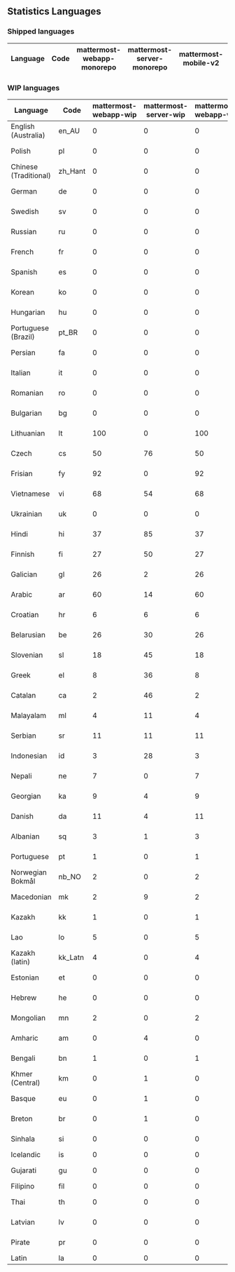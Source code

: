 ## Statistics Languages ##
###  Shipped languages  ###
|Language|Code|mattermost-webapp-monorepo|mattermost-server-monorepo|mattermost-mobile-v2|mattermost-desktop|focalboard-webapp|playbooks-webapp|calls-webapp|Total|Last Modified|
|---|---|---|---|---|---|---|---|---|---|---|
###  WIP languages  ###
|Language|Code|mattermost-webapp-wip|mattermost-server-wip|mattermost-webapp-wip|Total|Last Modified|
|---|---|---|---|---|---|--|
|English (Australia)|en_AU| 0| 0| 0| 74|2023-05-29T05:09:29.892407Z|
|Polish|pl| 0| 0| 0| 73|2023-06-05T07:06:29.720353Z|
|Chinese (Traditional)|zh_Hant| 0| 0| 0| 73|2023-05-29T06:28:41.128767Z|
|German|de| 0| 0| 0| 73|2023-05-31T06:40:27.935206Z|
|Swedish|sv| 0| 0| 0| 71|2023-05-25T18:35:11.885749Z|
|Russian|ru| 0| 0| 0| 70|2023-05-29T06:12:59.114362Z|
|French|fr| 0| 0| 0| 59|2023-05-26T18:14:19.469169Z|
|Spanish|es| 0| 0| 0| 58|2023-05-25T18:34:56.010350Z|
|Korean|ko| 0| 0| 0| 58|2023-05-30T10:32:45.563440Z|
|Hungarian|hu| 0| 0| 0| 57|2023-06-01T13:37:09.020561Z|
|Portuguese (Brazil)|pt_BR| 0| 0| 0| 54|2023-05-26T13:14:40.949071Z|
|Persian|fa| 0| 0| 0| 50|2023-05-25T18:34:57.266943Z|
|Italian|it| 0| 0| 0| 50|2023-05-30T13:27:07.830579Z|
|Romanian|ro| 0| 0| 0| 49|2023-05-25T18:35:09.302877Z|
|Bulgarian|bg| 0| 0| 0| 46|2023-05-25T18:34:52.048026Z|
|Lithuanian|lt| 100| 0| 100| 46|2023-04-20T18:20:36.422339Z|
|Czech|cs| 50| 76| 50| 39|2023-06-05T09:20:35.303687Z|
|Frisian|fy| 92| 0| 92| 38|2023-03-30T14:04:28.368728Z|
|Vietnamese|vi| 68| 54| 68| 36|2023-05-27T09:14:05.821736Z|
|Ukrainian|uk| 0| 0| 0| 34|2023-05-25T18:35:14.780959Z|
|Hindi|hi| 37| 85| 37| 30|2023-03-30T14:04:54.856447Z|
|Finnish|fi| 27| 50| 27| 21|2023-03-30T14:04:14.936366Z|
|Galician|gl| 26| 2| 26| 21|2023-02-16T10:53:47.791156Z|
|Arabic|ar| 60| 14| 60| 20|2023-04-07T15:44:05.561803Z|
|Croatian|hr| 6| 6| 6| 17|2023-05-29T14:34:22.388149Z|
|Belarusian|be| 26| 30| 26| 17|2023-03-30T14:03:09.873427Z|
|Slovenian|sl| 18| 45| 18| 14|2023-04-06T20:14:58.767028Z|
|Greek|el| 8| 36| 8| 13|2023-03-30T14:03:55.229463Z|
|Catalan|ca| 2| 46| 2| 10|2023-02-22T22:19:51.633986Z|
|Malayalam|ml| 4| 11| 4| 10|2023-04-07T16:10:53.056996Z|
|Serbian|sr| 11| 11| 11| 8|2023-03-30T14:07:25.635161Z|
|Indonesian|id| 3| 28| 3| 8|2023-01-20T12:30:26.132977Z|
|Nepali|ne| 7| 0| 7| 7|2023-03-30T14:06:47.028356Z|
|Georgian|ka| 9| 4| 9| 6|2023-04-10T20:31:24.828471Z|
|Danish|da| 11| 4| 11| 5|2023-02-28T08:17:12.460986Z|
|Albanian|sq| 3| 1| 3| 5|2023-03-30T14:07:18.996586Z|
|Portuguese|pt| 1| 0| 1| 3|2023-05-26T13:13:24.949787Z|
|Norwegian Bokmål|nb_NO| 2| 0| 2| 3|2023-04-07T15:44:19.938225Z|
|Macedonian|mk| 2| 9| 2| 3|2023-05-05T04:29:07.020368Z|
|Kazakh|kk| 1| 0| 1| 2|2023-01-20T12:30:28.434837Z|
|Lao|lo| 5| 0| 5| 2|2023-01-28T03:29:57.636840Z|
|Kazakh (latin)|kk_Latn| 4| 0| 4| 1|2023-01-09T16:04:40.142668Z|
|Estonian|et| 0| 0| 0| 1|2022-06-16T11:17:55.844464Z|
|Hebrew|he| 0| 0| 0| 1|2023-01-20T12:30:24.610278Z|
|Mongolian|mn| 2| 0| 2| 1|2023-02-16T02:00:14.011643Z|
|Amharic|am| 0| 4| 0| 0|2020-07-04T19:22:35.416407Z|
|Bengali|bn| 1| 0| 1| 0|2022-06-18T00:07:36.707192Z|
|Khmer (Central)|km| 0| 1| 0| 0|2022-05-06T14:27:58.323957Z|
|Basque|eu| 0| 1| 0| 0|2021-06-22T14:46:44.626603Z|
|Breton|br| 0| 1| 0| 0|2022-10-20T14:33:30.929526Z|
|Sinhala|si| 0| 0| 0| 0|2022-10-24T11:26:43.423982Z|
|Icelandic|is| 0| 0| 0| 0||
|Gujarati|gu| 0| 0| 0| 0|2021-09-27T12:12:04.194601Z|
|Filipino|fil| 0| 0| 0| 0||
|Thai|th| 0| 0| 0| 0|2022-05-03T14:48:59.991556Z|
|Latvian|lv| 0| 0| 0| 0|2022-12-17T23:24:22.390841Z|
|Pirate|pr| 0| 0| 0| 0|2022-06-28T08:46:29.046651Z|
|Latin|la| 0| 0| 0| 0||
